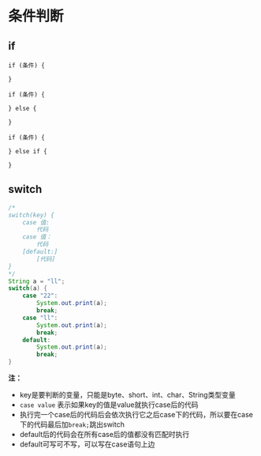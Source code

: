 # 条件判断

## if

```
if (条件) {

}

if (条件) {

} else {

}

if (条件) {

} else if {

}

```

## switch

```java
/*
switch(key) {
    case 值:
        代码
    case 值：
        代码
    [default:]
        [代码]
}
*/
String a = "ll";
switch(a) {
    case "22":
        System.out.print(a);
        break;
    case "ll":
        System.out.print(a);
        break;
    default:
        System.out.print(a);
        break;
}
```

**注：**  
* key是要判断的变量，只能是byte、short、int、char、String类型变量  
* `case value` 表示如果key的值是value就执行case后的代码
* 执行完一个case后的代码后会依次执行它之后case下的代码，所以要在case下的代码最后加`break;`跳出switch
* default后的代码会在所有case后的值都没有匹配时执行
* default可写可不写，可以写在case语句上边

